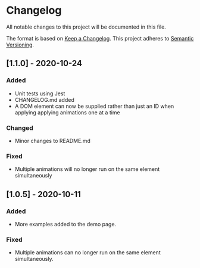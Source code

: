 # Changelog
All notable changes to this project will be documented in this file.

The format is based on [Keep a Changelog](https://keepachangelog.com/en/1.0.0/).
This project adheres to [Semantic Versioning](https://semver.org/spec/v2.0.0.html).


## [1.1.0] - 2020-10-24
### Added
- Unit tests using Jest
- CHANGELOG.md added
- A DOM element can now be supplied rather than just an ID when applying applying animations one at a time

### Changed
- Minor changes to README.md

### Fixed
- Multiple animations will no longer run on the same element simultaneously


## [1.0.5] - 2020-10-11
### Added
- More examples added to the demo page.

### Fixed
- Multiple animations can no longer run on the same element simultaneously.

